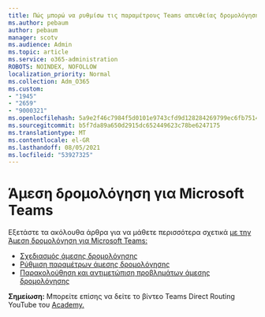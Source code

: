 ```yaml
---
title: Πώς μπορώ να ρυθμίσω τις παραμέτρους Teams απευθείας δρομολόγησης
ms.author: pebaum
author: pebaum
manager: scotv
ms.audience: Admin
ms.topic: article
ms.service: o365-administration
ROBOTS: NOINDEX, NOFOLLOW
localization_priority: Normal
ms.collection: Adm_O365
ms.custom:
- "1945"
- "2659"
- "9000321"
ms.openlocfilehash: 5a9e2f46c7984f5d0101e9743cfd9d128284269799ec6fb7514a9176b857170c
ms.sourcegitcommit: b5f7da89a650d2915dc652449623c78be6247175
ms.translationtype: MT
ms.contentlocale: el-GR
ms.lasthandoff: 08/05/2021
ms.locfileid: "53927325"
---
```

# <a name="direct-routing-for-microsoft-teams"></a>Άμεση δρομολόγηση για Microsoft Teams

Εξετάστε τα ακόλουθα άρθρα για να μάθετε περισσότερα σχετικά [με την Άμεση δρομολόγηση για Microsoft Teams:](https://docs.microsoft.com/MicrosoftTeams/direct-routing-landing-page) 

- [Σχεδιασμός άμεσης δρομολόγησης](https://docs.microsoft.com/MicrosoftTeams/direct-routing-plan)
- [Ρύθμιση παραμέτρων άμεσης δρομολόγησης](https://docs.microsoft.com/MicrosoftTeams/direct-routing-configure) 
- [Παρακολούθηση και αντιμετώπιση προβλημάτων άμεσης δρομολόγησης](https://docs.microsoft.com/MicrosoftTeams/direct-routing-monitor-and-troubleshoot)

**Σημείωση:** Μπορείτε επίσης να δείτε το βίντεο Teams Direct Routing YouTube του [Academy.](https://www.youtube.com/watch?v=1ASftX_Msb8&index=10&list=PLaSOUojkSiGnKuE30ckcjnDVkMNqDv0Vl)
